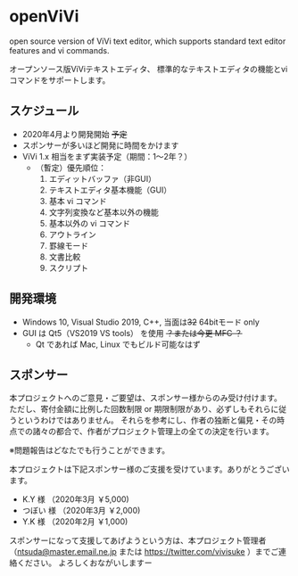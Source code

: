 # openViVi
open source version of ViVi text editor, which supports standard text editor features and vi commands.

オープンソース版ViViテキストエディタ、
標準的なテキストエディタの機能とviコマンドをサポートします。

## スケジュール
- 2020年4月より開発開始 ~~予定~~
- スポンサーが多いほど開発に時間をかけます
- ViVi 1.x 相当をまず実装予定（期間：1～2年？）
  - （暫定）優先順位：
    1. エディットバッファ（非GUI）
    1. テキストエディタ基本機能（GUI）
    1. 基本 vi コマンド
    1. 文字列変換など基本以外の機能
    1. 基本以外の vi コマンド
    1. アウトライン
    1. 罫線モード
    1. 文書比較
    1. スクリプト

## 開発環境
- Windows 10, Visual Studio 2019, C++, 当面は~~32~~ 64bitモード only
- GUI は Qt5（VS2019 VS tools） を使用   ~~？または今更 MFC ？~~
  - Qt であれば Mac, Linux でもビルド可能なはず

## スポンサー
本プロジェクトへのご意見・ご要望は、スポンサー様からのみ受け付けます。
ただし、寄付金額に比例した回数制限 or 期限制限があり、必ずしもそれらに従うというわけではありません。
それらを参考にし、作者の独断と偏見・その時点での諸々の都合で、作者がプロジェクト管理上の全ての決定を行います。

※問題報告はどなたでも行うことができます。

本プロジェクトは下記スポンサー様のご支援を受けています。ありがとうございます。
- K.Y 様 （2020年3月 ￥5,000)
- つぼい 様 （2020年3月 ￥2,000)
- Y.K 様 （2020年2月 ￥1,000)

スポンサーになって支援してあげようという方は、本プロジェクト管理者（ntsuda@master.email.ne.jp または https://twitter.com/vivisuke ）までご連絡ください。
よろしくおながいしますー
